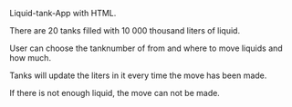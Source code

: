 Liquid-tank-App with HTML.

There are 20 tanks filled with 10 000 thousand liters of liquid.

User can choose the tanknumber of from and where to move liquids and how much.

Tanks will update the liters in it every time the move has been made.

If there is not enough liquid, the move can not be made.
